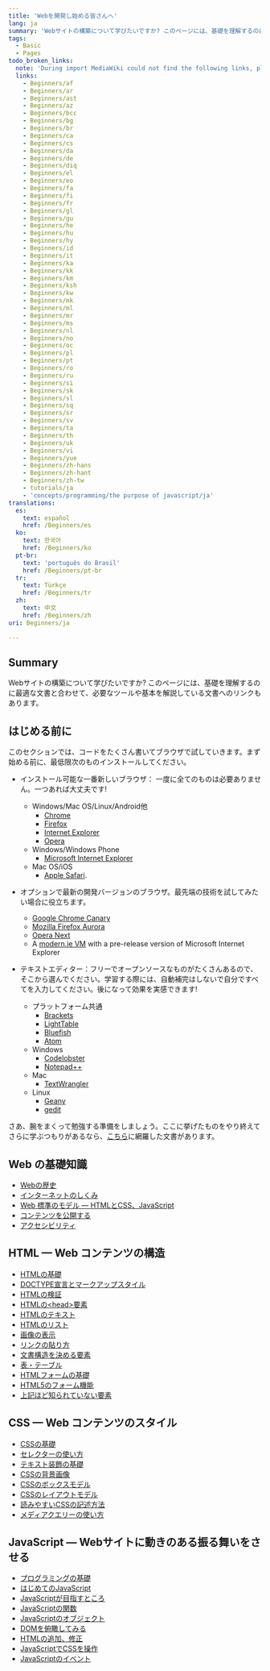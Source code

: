 ```yaml
---
title: 'Webを開発し始める皆さんへ'
lang: ja
summary: 'Webサイトの構築について学びたいですか? このページには、基礎を理解するのに最適な文書と合わせて、必要なツールや基本を解説している文書へのリンクもあります。'
tags:
  - Basic
  - Pages
todo_broken_links:
  note: 'During import MediaWiki could not find the following links, please fix and adjust this list.'
  links:
    - Beginners/af
    - Beginners/ar
    - Beginners/ast
    - Beginners/az
    - Beginners/bcc
    - Beginners/bg
    - Beginners/br
    - Beginners/ca
    - Beginners/cs
    - Beginners/da
    - Beginners/de
    - Beginners/diq
    - Beginners/el
    - Beginners/eo
    - Beginners/fa
    - Beginners/fi
    - Beginners/fr
    - Beginners/gl
    - Beginners/gu
    - Beginners/he
    - Beginners/hu
    - Beginners/hy
    - Beginners/id
    - Beginners/it
    - Beginners/ka
    - Beginners/kk
    - Beginners/km
    - Beginners/ksh
    - Beginners/kw
    - Beginners/mk
    - Beginners/ml
    - Beginners/mr
    - Beginners/ms
    - Beginners/nl
    - Beginners/no
    - Beginners/oc
    - Beginners/pl
    - Beginners/pt
    - Beginners/ro
    - Beginners/ru
    - Beginners/si
    - Beginners/sk
    - Beginners/sl
    - Beginners/sq
    - Beginners/sr
    - Beginners/sv
    - Beginners/ta
    - Beginners/th
    - Beginners/uk
    - Beginners/vi
    - Beginners/yue
    - Beginners/zh-hans
    - Beginners/zh-hant
    - Beginners/zh-tw
    - tutorials/ja
    - 'concepts/programming/the purpose of javascript/ja'
translations:
  es:
    text: español
    href: /Beginners/es
  ko:
    text: 한국어
    href: /Beginners/ko
  pt-br:
    text: 'português do Brasil'
    href: /Beginners/pt-br
  tr:
    text: Türkçe
    href: /Beginners/tr
  zh:
    text: 中文
    href: /Beginners/zh
uri: Beginners/ja

---
```

## Summary

Webサイトの構築について学びたいですか? このページには、基礎を理解するのに最適な文書と合わせて、必要なツールや基本を解説している文書へのリンクもあります。

## はじめる前に

このセクションでは、コードをたくさん書いてブラウザで試していきます。まず始める前に、最低限次のものインストールしてください。

-   インストール可能な一番新しいブラウザ： 一度に全てのものは必要ありません。一つあれば大丈夫です!
    -   Windows/Mac OS/Linux/Android他
        -   [Chrome](http://www.google.co.jp/chrome)
        -   [Firefox](http://www.mozilla.jp/firefox)
        -   [Internet Explorer](http://windows.microsoft.com/ja-JP/internet-explorer/download-ie)
        -   [Opera](http://www.opera.com/ja/)
    -   Windows/Windows Phone
        -   [Microsoft Internet Explorer](http://microsoft.com/ie)
    -   Mac OS/iOS
        -   [Apple Safari](http://www.apple.com/safari/).

-   オプションで最新の開発バージョンのブラウザ。最先端の技術を試してみたい場合に役立ちます。
    -   [Google Chrome Canary](http://www.google.com/intl/en/chrome/browser/canary.html)
    -   [Mozilla Firefox Aurora](http://www.mozilla.org/en-US/firefox/channel/#aurora)
    -   [Opera Next](http://www.opera.com/computer/next)
    -   A [modern.ie VM](https://modern.ie/en-us/virtualization-tools#downloads) with a pre-release version of Microsoft Internet Explorer

-   テキストエディター：フリーでオープンソースなものがたくさんあるので、そこから選んでください。学習する際には、自動補完はしないで自分ですべてを入力してください。後になって効果を実感できます!
    -   プラットフォーム共通
        -   [Brackets](http://brackets.io)
        -   [LightTable](http://www.lighttable.com)
        -   [Bluefish](http://bluefish.openoffice.nl/index.html)
        -   [Atom](https://atom.io/)
    -   Windows
        -   [Codelobster](http://www.codelobster.com/)
        -   [Notepad++](http://notepad-plus-plus.org/)
    -   Mac
        -   [TextWrangler](http://www.barebones.com/products/textwrangler/)
    -   Linux
        -   [Geany](http://www.geany.org/)
        -   [gedit](https://wiki.gnome.org/Apps/Gedit)

さあ、腕をまくって勉強する準備をしましょう。ここに挙げたものをやり終えてさらに学ぶつもりがあるなら、[こちら](/w/index.php?title=tutorials/ja&action=edit&redlink=1)に網羅した文書があります。

## Web の基礎知識

-   [Webの歴史](/concepts/internet_and_web/the_history_of_the_web/ja)
-   [インターネットのしくみ](/concepts/internet_and_web/how_does_the_internet_work/ja)
-   [Web 標準のモデル — HTMLとCSS、JavaScript](/concepts/internet_and_web/the_web_standards_model/ja)
-   [コンテンツを公開する](/tutorials/getting_your_content_online/ja)
-   [アクセシビリティ](/concepts/accessibility/ja)

## HTML — Web コンテンツの構造

-   [HTMLの基礎](/guides/the_basics_of_html/ja)
-   [DOCTYPE宣言とマークアップスタイル](/guides/doctypes_and_markup_styles/ja)
-   [HTMLの検証](/guides/html_validation/ja)
-   [HTMLの\<head\>要素](/guides/the_html_head/ja)
-   [HTMLのテキスト](/guides/html_text/ja)
-   [HTMLのリスト](/guides/html_lists/ja)
-   [画像の表示](/guides/images_in_html/ja)
-   [リンクの貼り方](/guides/html_links/ja)
-   [文書構造を決める要素](/guides/html_structural_elements/ja)
-   [表・テーブル](/guides/html_tables/ja)
-   [HTMLフォームの基礎](/guides/html_forms_basics/ja)
-   [HTML5のフォーム機能](/guides/html5_form_features/ja)
-   [上記ほど知られていない要素](/guides/lesser-known_semantic_elements/ja)

## CSS — Web コンテンツのスタイル

-   [CSSの基礎](/guides/getting_started_with_css/ja)
-   [セレクターの使い方](/tutorials/using_selectors/ja)
-   [テキスト装飾の基礎](/guides/css_text_styling_fundamentals/ja)
-   [CSSの背景画像](/tutorials/using_css_background_images/ja)
-   [CSSのボックスモデル](/tutorials/box_model/ja)
-   [CSSのレイアウトモデル](/tutorials/layout_fundamentals/ja)
-   [読みやすいCSSの記述方法](/tutorials/making_css_easier_to_read/ja)
-   [メディアクエリーの使い方](/tutorials/media_queries/ja)

## JavaScript — Webサイトに動きのある振る舞いをさせる

-   [プログラミングの基礎](/concepts/programming/programming_basics/ja)
-   [はじめてのJavaScript](/tutorials/your_first_look_at_javascript/ja)
-   [JavaScriptが目指すところ](/w/index.php?title=concepts/programming/the_purpose_of_javascript/ja&action=edit&redlink=1)
-   [JavaScriptの関数](/tutorials/javascript_functions/ja)
-   [JavaScriptのオブジェクト](/tutorials/objects_in_javascript/ja)
-   [DOMを俯瞰してみる](/tutorials/traversing_the_dom/ja)
-   [HTMLの追加、修正](/tutorials/creating_and_modifying_html/ja)
-   [JavaScriptでCSSを操作](/tutorials/manipulating_css_with_javascript/ja)
-   [JavaScriptのイベント](/tutorials/events_in_javascript/ja)

